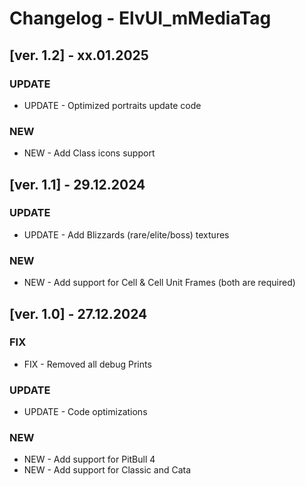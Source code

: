 # Changelog - ElvUI_mMediaTag

## [ver. 1.2] - xx.01.2025
### UPDATE
- UPDATE - Optimized portraits update code
### NEW
- NEW - Add Class icons support

## [ver. 1.1] - 29.12.2024
### UPDATE
- UPDATE - Add Blizzards (rare/elite/boss) textures
### NEW
- NEW - Add support for Cell & Cell Unit Frames (both are required)


## [ver. 1.0] - 27.12.2024
### FIX 
- FIX - Removed all debug Prints
### UPDATE
- UPDATE - Code optimizations
### NEW
- NEW - Add support for PitBull 4
- NEW - Add support for Classic and Cata

